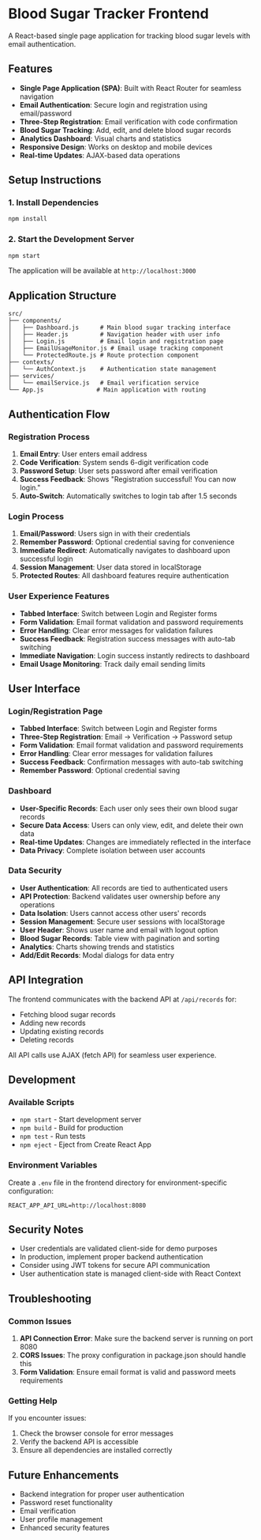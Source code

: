 # Blood Sugar Tracker Frontend

A React-based single page application for tracking blood sugar levels with email authentication.

## Features

- **Single Page Application (SPA)**: Built with React Router for seamless navigation
- **Email Authentication**: Secure login and registration using email/password
- **Three-Step Registration**: Email verification with code confirmation
- **Blood Sugar Tracking**: Add, edit, and delete blood sugar records
- **Analytics Dashboard**: Visual charts and statistics
- **Responsive Design**: Works on desktop and mobile devices
- **Real-time Updates**: AJAX-based data operations

## Setup Instructions

### 1. Install Dependencies

```bash
npm install
```

### 2. Start the Development Server

```bash
npm start
```

The application will be available at `http://localhost:3000`

## Application Structure

```
src/
├── components/
│   ├── Dashboard.js      # Main blood sugar tracking interface
│   ├── Header.js         # Navigation header with user info
│   ├── Login.js          # Email login and registration page
│   ├── EmailUsageMonitor.js # Email usage tracking component
│   └── ProtectedRoute.js # Route protection component
├── contexts/
│   └── AuthContext.js    # Authentication state management
├── services/
│   └── emailService.js   # Email verification service
└── App.js               # Main application with routing
```

## Authentication Flow

### Registration Process
1. **Email Entry**: User enters email address
2. **Code Verification**: System sends 6-digit verification code
3. **Password Setup**: User sets password after email verification
4. **Success Feedback**: Shows "Registration successful! You can now login."
5. **Auto-Switch**: Automatically switches to login tab after 1.5 seconds

### Login Process
1. **Email/Password**: Users sign in with their credentials
2. **Remember Password**: Optional credential saving for convenience
3. **Immediate Redirect**: Automatically navigates to dashboard upon successful login
4. **Session Management**: User data stored in localStorage
5. **Protected Routes**: All dashboard features require authentication

### User Experience Features
- **Tabbed Interface**: Switch between Login and Register forms
- **Form Validation**: Email format validation and password requirements
- **Error Handling**: Clear error messages for validation failures
- **Success Feedback**: Registration success messages with auto-tab switching
- **Immediate Navigation**: Login success instantly redirects to dashboard
- **Email Usage Monitoring**: Track daily email sending limits

## User Interface

### Login/Registration Page
- **Tabbed Interface**: Switch between Login and Register forms
- **Three-Step Registration**: Email → Verification → Password setup
- **Form Validation**: Email format validation and password requirements
- **Error Handling**: Clear error messages for validation failures
- **Success Feedback**: Confirmation messages with auto-tab switching
- **Remember Password**: Optional credential saving

### Dashboard
- **User-Specific Records**: Each user only sees their own blood sugar records
- **Secure Data Access**: Users can only view, edit, and delete their own data
- **Real-time Updates**: Changes are immediately reflected in the interface
- **Data Privacy**: Complete isolation between user accounts

### Data Security
- **User Authentication**: All records are tied to authenticated users
- **API Protection**: Backend validates user ownership before any operations
- **Data Isolation**: Users cannot access other users' records
- **Session Management**: Secure user sessions with localStorage
- **User Header**: Shows user name and email with logout option
- **Blood Sugar Records**: Table view with pagination and sorting
- **Analytics**: Charts showing trends and statistics
- **Add/Edit Records**: Modal dialogs for data entry

## API Integration

The frontend communicates with the backend API at `/api/records` for:
- Fetching blood sugar records
- Adding new records
- Updating existing records
- Deleting records

All API calls use AJAX (fetch API) for seamless user experience.

## Development

### Available Scripts

- `npm start` - Start development server
- `npm build` - Build for production
- `npm test` - Run tests
- `npm eject` - Eject from Create React App

### Environment Variables

Create a `.env` file in the frontend directory for environment-specific configuration:

```
REACT_APP_API_URL=http://localhost:8080
```

## Security Notes

- User credentials are validated client-side for demo purposes
- In production, implement proper backend authentication
- Consider using JWT tokens for secure API communication
- User authentication state is managed client-side with React Context

## Troubleshooting

### Common Issues

1. **API Connection Error**: Make sure the backend server is running on port 8080
2. **CORS Issues**: The proxy configuration in package.json should handle this
3. **Form Validation**: Ensure email format is valid and password meets requirements

### Getting Help

If you encounter issues:
1. Check the browser console for error messages
2. Verify the backend API is accessible
3. Ensure all dependencies are installed correctly

## Future Enhancements

- Backend integration for proper user authentication
- Password reset functionality
- Email verification
- User profile management
- Enhanced security features
